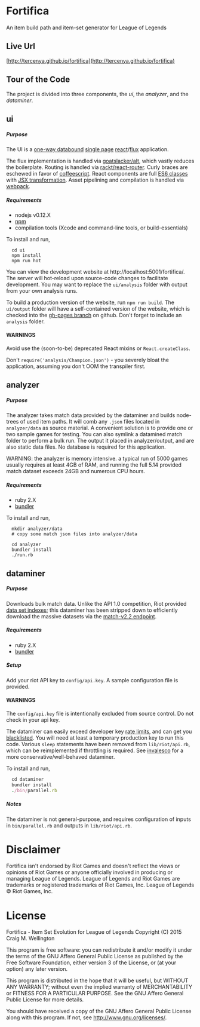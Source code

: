 # Fortifica
An item build path and item-set generator for League of Legends

## Live Url

[http://tercenya.github.io/fortifica](http://tercenya.github.io/fortifica)

## Tour of the Code

The project is divided into three components, the _ui_, the _analyzer_, and the _dataminer_.

## ui

##### Purpose

The UI is a [one-way databound](https://facebook.github.io/react/docs/thinking-in-react.html) [single page](https://github.com/rackt/react-router) [react](https://facebook.github.io/react/)/[flux](https://facebook.github.io/flux/docs/overview.html) application.  

The flux implementation is handled via [goatslacker/alt](https://github.com/goatslacker/alt), which vastly reduces the boilerplate.  Routing is handled via [rackt/react-router](rackt/react-router).  Curly braces are eschewed in favor of [coffeescript](http://coffeescript.org/).  React components are full [ES6 classes](https://facebook.github.io/react/docs/reusable-components.html#es6-classes) with [JSX transformation](https://facebook.github.io/react/docs/jsx-in-depth.html). Asset pipelining and compilation is handled via [webpack](https://webpack.github.io/).


##### Requirements

- nodejs v0.12.X
- [npm](https://www.npmjs.com/)
- compilation tools (Xcode and command-line tools, or build-essentials)

To install and run,

```
  cd ui
  npm install
  npm run hot
```

You can view the development website at http://localhost:5001/fortifica/.  The server will hot-reload upon source-code changes to facilitate development.  You may want to replace the `ui/analysis` folder with output from your own analysis runs.

To build a production version of the website, run `npm run build`.  The `ui/output` folder will have a self-contained version of the website, which is checked into the [gh-pages branch](https://github.com/tercenya/fortifica/tree/gh-pages) on github.  Don't forget to include an `analysis` folder.

#### WARNINGS

Avoid use the (soon-to-be) deprecated React mixins or `React.createClass`.

Don't `require('analysis/Champion.json')` - you severely bloat the application, assuming you don't OOM the transpiler first.

## analyzer

##### Purpose

The analyzer takes match data provided by the dataminer and builds node-trees of used item paths.  It will comb any `.json` files located in `analyzer/data` as source material.  A convenient solution is to provide one or two sample games for testing.  You can also symlink a datamined match folder to perform a bulk run.  The output it placed in analyzer/output, and are also static data files.  No database is required for this application.

WARNING: the analyzer is memory intensive.  a typical run of 5000 games usually requires at least 4GB of RAM, and running the full 5.14 provided match dataset exceeds 24GB and numerous CPU hours.

##### Requirements

- ruby 2.X
- [bundler](http://bundler.io/)

To install and run,

```
  mkdir analyzer/data
  # copy some match json files into analyzer/data

  cd analyzer
  bundler install
  ./run.rb
```

## dataminer

##### Purpose

Downloads bulk match data.  Unlike the API 1.0 competition, Riot provided [data set indexes](https://developer.riotgames.com/discussion/announcements/show/2lxEyIcE); this dataminer has been stripped down to efficiently download the massive datasets via the [match-v2.2 endpoint](https://developer.riotgames.com/api/methods#!/1027/3483).

##### Requirements

- ruby 2.X
- [bundler](http://bundler.io/)

##### Setup

Add your riot API key to `config/api.key`.  A sample configuration file is provided.

#### WARNINGS

The `config/api.key` file is intentionally excluded from source control.  Do not check in your api key.

The dataminer can easily exceed developer key [rate limits](https://developer.riotgames.com/docs/api-keys), and can get you [blacklisted](https://developer.riotgames.com/docs/rate-limiting).  You will need at least a temporary production key to run this code.  Various `sleep` statements have been removed from `lib/riot/api.rb`, which can be reimplemented if throttling is required.  See [invalesco](https://github.com/tercenya/invalesco/tree/dataminer) for a more conservative/well-behaved dataminer.


To install and run,

```ruby
  cd dataminer
  bundler install
  ./bin/parallel.rb
```

##### Notes

The dataminer is not general-purpose, and requires configuration of inputs in `bin/parallel.rb` and outputs in `lib/riot/api.rb`.


# Disclaimer

Fortifica isn't endorsed by Riot Games and doesn't reflect the views or opinions of Riot Games or anyone officially involved in producing or managing League of Legends. League of Legends and Riot Games are trademarks or registered trademarks of Riot Games, Inc. League of Legends © Riot Games, Inc.

# License

Fortifica - Item Set Evolution for League of Legends
Copyright (C) 2015 Craig M. Wellington

This program is free software: you can redistribute it and/or modify
it under the terms of the GNU Affero General Public License as published by
the Free Software Foundation, either version 3 of the License, or
(at your option) any later version.

This program is distributed in the hope that it will be useful,
but WITHOUT ANY WARRANTY; without even the implied warranty of
MERCHANTABILITY or FITNESS FOR A PARTICULAR PURPOSE.  See the
GNU Affero General Public License for more details.

You should have received a copy of the GNU Affero General Public License
along with this program.  If not, see <http://www.gnu.org/licenses/>.
